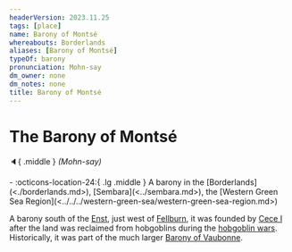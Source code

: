 ```yaml
---
headerVersion: 2023.11.25
tags: [place]
name: Barony of Montsé
whereabouts: Borderlands
aliases: [Barony of Montsé]
typeOf: barony
pronunciation: Mohn-say
dm_owner: none
dm_notes: none
title: Barony of Montsé
---
```

# The Barony of Montsé
:speaker:{ .middle } *(Mohn-say)*  
<div class="grid cards ext-narrow-margin ext-one-column" markdown>
-    :octicons-location-24:{ .lg .middle } A barony in the [Borderlands](<./borderlands.md>), [Sembara](<../sembara.md>), the [Western Green Sea Region](<../../../western-green-sea/western-green-sea-region.md>)  
</div>


A barony south of the [Enst](<../../rivers/wistel-enst-watershed/enst.md>), just west of [Fellburn](<../heartlands/fellburn.md>), it was founded by [Cece I](<../../../../people/historical-figures/sembaran-royalty/cece-i.md>) after the land was reclaimed from hobgoblins during the [hobgoblin wars](<../../../../history/third-hobgoblin-war-sembara.md>). Historically, it was part of the much larger [Barony of Vaubonne](<./barony-of-vaubonne.md>).
